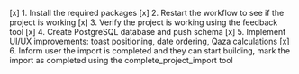 [x] 1. Install the required packages
[x] 2. Restart the workflow to see if the project is working
[x] 3. Verify the project is working using the feedback tool
[x] 4. Create PostgreSQL database and push schema
[x] 5. Implement UI/UX improvements: toast positioning, date ordering, Qaza calculations
[x] 6. Inform user the import is completed and they can start building, mark the import as completed using the complete_project_import tool